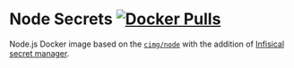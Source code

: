 # Node Secrets [![Docker Pulls](https://img.shields.io/docker/pulls/studiondev/node-secrets)](https://hub.docker.com/r/studiondev/node-secrets)

Node.js Docker image based on the [`cimg/node`](https://hub.docker.com/r/cimg/node) with the addition of [Infisical secret manager](https://github.com/Infisical/infisical).
